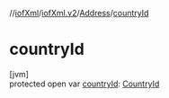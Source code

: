 //[iofXml](../../../index.md)/[iofXml.v2](../index.md)/[Address](index.md)/[countryId](country-id.md)

# countryId

[jvm]\
protected open var [countryId](country-id.md): [CountryId](../-country-id/index.md)
